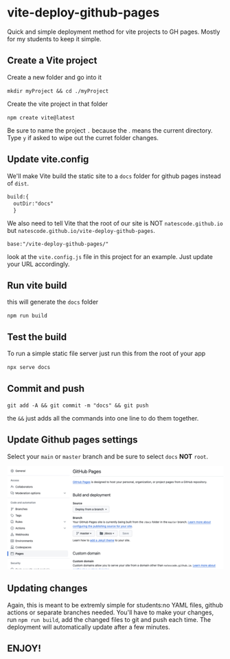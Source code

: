 # vite-deploy-github-pages

Quick and simple deployment method for vite projects to GH pages. Mostly for my students to keep it simple. 

## Create a Vite project

Create a new folder and go into it

`mkdir myProject && cd ./myProject`

Create the vite project in that folder

`npm create vite@latest`

Be sure to name the project `.` because the . means the current directory. Type `y` if asked to wipe out the curret folder changes.

## Update vite.config

We'll make Vite build the static site to a `docs` folder for github pages instead of `dist`.

```
build:{
  outDir:"docs"
  }
```

We also need to tell Vite that the root of our site is NOT `natescode.github.io` but `natescode.github.io/vite-deploy-github-pages`.

```
base:"/vite-deploy-github-pages/"
```

look at the `vite.config.js` file in this project for an example. Just update your URL accordingly.

## Run vite build

this will generate the `docs` folder

`npm run build`

## Test the build

To run a simple static file server just run this from the root of your app

`npx serve docs`


## Commit and push

`git add -A && git commit -m "docs" && git push`

the `&&` just adds all the commands into one line to do them together.

## Update Github pages settings

Select your `main` or `master` branch and be sure to select `docs` **NOT** `root`.

![Github pages settings image](images/ghpages_settings1.png)

## Updating changes

Again, this is meant to be extremly simple for students:no YAML files, github actions or separate branches needed. You'll have to make your changes, run `npm run build`, add 
the changed files to git and push each time. The deployment will automatically update after a few minutes.

## ENJOY!

